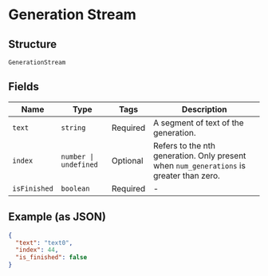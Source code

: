 
# Generation Stream

## Structure

`GenerationStream`

## Fields

| Name | Type | Tags | Description |
|  --- | --- | --- | --- |
| `text` | `string` | Required | A segment of text of the generation. |
| `index` | `number \| undefined` | Optional | Refers to the nth generation. Only present when `num_generations` is greater than zero. |
| `isFinished` | `boolean` | Required | - |

## Example (as JSON)

```json
{
  "text": "text0",
  "index": 44,
  "is_finished": false
}
```

